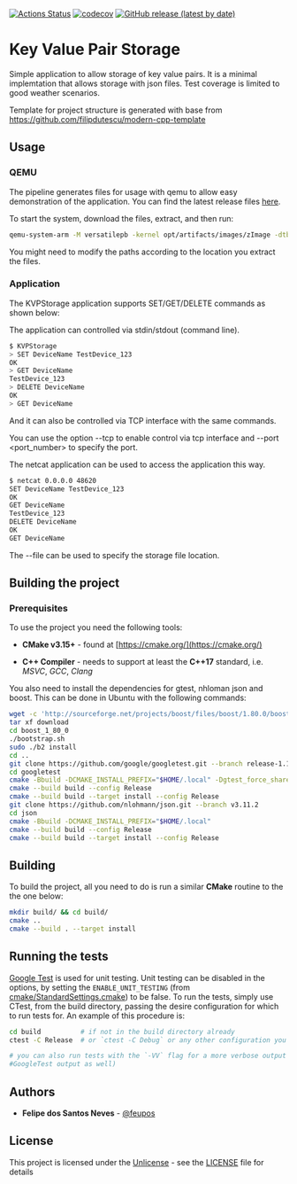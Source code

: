 [![Actions Status](https://github.com/Feupos/key_value_pair_storage/workflows/Ubuntu/badge.svg)](https://github.com/Feupos/key_value_pair_storage/actions)
[![codecov](https://codecov.io/gh/Feupos/key_value_pair_storage/branch/master/graph/badge.svg)](https://codecov.io/gh/Feupos/key_value_pair_storage)
[![GitHub release (latest by date)](https://img.shields.io/github/v/release/Feupos/key_value_pair_storage)](https://github.com/Feupos/key_value_pair_storage/releases)

# Key Value Pair Storage

Simple application to allow storage of key value pairs. It is a minimal implemtation that allows storage with json files. Test coverage is limited to good weather scenarios.

Template for project structure is generated with base from https://github.com/filipdutescu/modern-cpp-template

## Usage


### QEMU

The pipeline generates files for usage with qemu to allow easy demonstration of the application.
You can find the latest release files [here](https://github.com/Feupos/key_value_pair_storage/releases/latest).

To start the system, download the files, extract, and then run:

```bash
qemu-system-arm -M versatilepb -kernel opt/artifacts/images/zImage -dtb opt/artifacts/images/versatile-pb.dtb -drive file=opt/artifacts/images/rootfs.ext2,if=scsi -append "root=/dev/sda console=ttyAMA0,115200" -nographic
```

You might need to modify the paths according to the location you extract the files.

### Application

The KVPStorage application supports SET/GET/DELETE commands as shown below:

The application can controlled via stdin/stdout (command line).

```bash
$ KVPStorage
> SET DeviceName TestDevice_123
OK
> GET DeviceName
TestDevice_123
> DELETE DeviceName
OK
> GET DeviceName

```

And it can also be controlled via TCP interface with the same commands.

You can use the option --tcp to enable control via tcp interface and --port <port_number> to specify the port. 

The netcat application can be used to access the application this way.

```bash
$ netcat 0.0.0.0 48620
SET DeviceName TestDevice_123
OK
GET DeviceName
TestDevice_123
DELETE DeviceName
OK
GET DeviceName

```

The --file can be used to specify the storage file location.

## Building the project

### Prerequisites

To use the project you need the following tools:

* **CMake v3.15+** - found at [https://cmake.org/](https://cmake.org/)

* **C++ Compiler** - needs to support at least the **C++17** standard, i.e. *MSVC*,
*GCC*, *Clang*

You also need to install the dependencies for gtest, nhloman json and boost. This can be done in Ubuntu with the following commands:

```bash
wget -c 'http://sourceforge.net/projects/boost/files/boost/1.80.0/boost_1_80_0.tar.bz2/download'
tar xf download
cd boost_1_80_0
./bootstrap.sh
sudo ./b2 install
cd ..
git clone https://github.com/google/googletest.git --branch release-1.10.0
cd googletest
cmake -Bbuild -DCMAKE_INSTALL_PREFIX="$HOME/.local" -Dgtest_force_shared_crt=1
cmake --build build --config Release
cmake --build build --target install --config Release
git clone https://github.com/nlohmann/json.git --branch v3.11.2
cd json
cmake -Bbuild -DCMAKE_INSTALL_PREFIX="$HOME/.local"
cmake --build build --config Release
cmake --build build --target install --config Release
```

## Building

To build the project, all you need to do is run a similar **CMake** routine
to the the one below:

```bash
mkdir build/ && cd build/
cmake ..
cmake --build . --target install
```

## Running the tests

[Google Test](https://github.com/google/googletest/) is used
for unit testing. Unit testing can be disabled in the options, by setting the
`ENABLE_UNIT_TESTING` (from
[cmake/StandardSettings.cmake](cmake/StandardSettings.cmake)) to be false. To run
the tests, simply use CTest, from the build directory, passing the desire
configuration for which to run tests for. An example of this procedure is:

```bash
cd build          # if not in the build directory already
ctest -C Release  # or `ctest -C Debug` or any other configuration you wish to test

# you can also run tests with the `-VV` flag for a more verbose output (i.e.
#GoogleTest output as well)
```

## Authors

* **Felipe dos Santos Neves** - [@feupos](https://github.com/Feupos)

## License

This project is licensed under the [Unlicense](https://unlicense.org/) - see the
[LICENSE](LICENSE) file for details
